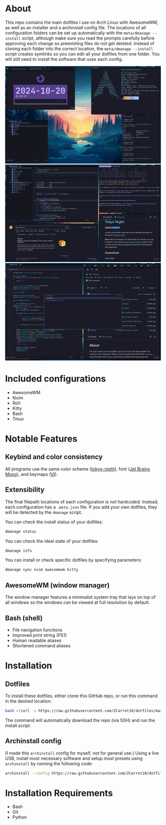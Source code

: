 # About
This repo contains the main dotfiles I use on Arch Linux with AwesomeWM, as well as an installer and a archinstall config file. The locations of all configuration folders can be set up automatically with the `meta/dmanage --install` script, although make sure you read the prompts carefully before approving each change so preexisting files do not get deleted. Instead of cloning each folder into the correct location, the `meta/dmanage --install` script creates symlinks so you can edit all your dotfiles from one folder. You will still need to install the software that uses each config. 

![Example Screenshot](READMEAssets/example1.png?raw=true)
![Example Screenshot](READMEAssets/example2.png?raw=true)
![Example Screenshot](READMEAssets/example3.png?raw=true)

# Included configurations
* AwesomeWM
* Nvim
* Rofi
* Kitty
* Bash
* Tmux

# Notable Features
## Keybind and color consistency
All programs use the same color scheme ([tokyo-night](https://github.com/tokyo-night/tokyo-night-vscode-theme)), font ([Jet Brains Mono](https://www.programmingfonts.org/#jetbrainsmono)), and keymaps ([VI](https://en.wikipedia.org/wiki/Vi_(text_editor))).

## Extensibility
The final filepath locations of each configuration is not hardcoded. Instead, each configuration has a `.meta.json` file. If you add your own dotfiles, they will be detected by the `dmanage` script.

You can check the install status of your dotfiles:
```sh
dmanage status
```
You can check the ideal state of your dotfiles:
```sh
dmanage info
```
You can install or check specific dotfiles by specifying parameters:
```sh
dmanage sync nvim awesomewm kitty
```

## AwesomeWM (window manager)
The window manager features a minimalist system tray that lays on top of all windows so the windows can be viewed at full resolution by default.

## Bash (shell) 
* File navigation functions
* Improved print string (PS1)
* Human readable aliases
* Shortened command aliases

# Installation
## Dotfiles
To install these dotfiles, either clone this GitHub repo, or run this command in the desired location:
```sh
bash <(curl -s https://raw.githubusercontent.com/2Carrot10/dotfiles/master/meta/download)
```
The command will automatically download the repo (via SSH) and run the install script.

## Archinstall config 
(I made this `archinstall` config for myself, not for general use.)
Using a live USB, install most necessary software and setup most presets using `archinstall` by running the following code:
```sh
archinstall --config https://raw.githubusercontent.com/2Carrot10/dotfiles/master/meta/archinstallConfig.json
```
# Installation Requirements
- Bash
- Git
- Python
